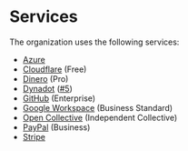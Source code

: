 # Services

The organization uses the following services:

* [Azure](https://portal.azure.com)
* [Cloudflare](https://dash.cloudflare.com) (Free)
* [Dinero](https://app.dinero.dk) (Pro)
* [Dynadot](https://www.dynadot.com/account) ([#5](https://github.com/vezel-dev/.github/issues/5))
* [GitHub](https://github.com/vezel-dev) (Enterprise)
* [Google Workspace](https://mail.google.com/a/vezel.dev) (Business Standard)
* [Open Collective](https://opencollective.com/vezel) (Independent Collective)
* [PayPal](https://paypal.me/vezel) (Business)
* [Stripe](https://dashboard.stripe.com)
